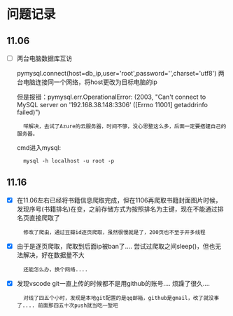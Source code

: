 # 问题记录

## 11.06

- [ ] 两台电脑数据库互访

    pymysql.connect(host=db_ip,user='root',password='',charset='utf8')  两台电脑连接同一个网络，将host更改为目标电脑的ip  

    但是报错：pymysql.err.OperationalError: (2003, "Can't connect to MySQL server on '192.168.38.148:3306' ([Errno 11001] getaddrinfo failed)")

        咩解决，去试了Azure的云服务器，时间不够，没心思整这么多，后面一定要搭建自己的服务器。

    cmd进入mysql:
    
        mysql -h localhost -u root -p





## 11.16 

- [x] 在11.06左右已经将书籍信息爬取完成，但在1106再爬取书籍封面图片时候，发现序号(书籍排名)在变，之前存储方式为按照排名为主键，现在不能通过排名页直接爬取了

        修改了爬虫，通过豆瓣id逐页爬取，虽然很慢就是了，200页也不至于开多线程
- [x] 由于是逐页爬取，爬取到后面ip被ban了.... 尝试过爬取之间sleep()，但也无法解决，好在数据量不大

        还能怎么办，换个网络....
- [x] 发现vscode git一直上传的时候都不是用github的账号.... 烦躁了很久.... 

        对线了四五个小时，发现是本地git配置的是qq邮箱，github是gmail，改了就没事了.... 前面那四五十次push就当吃一堑吧